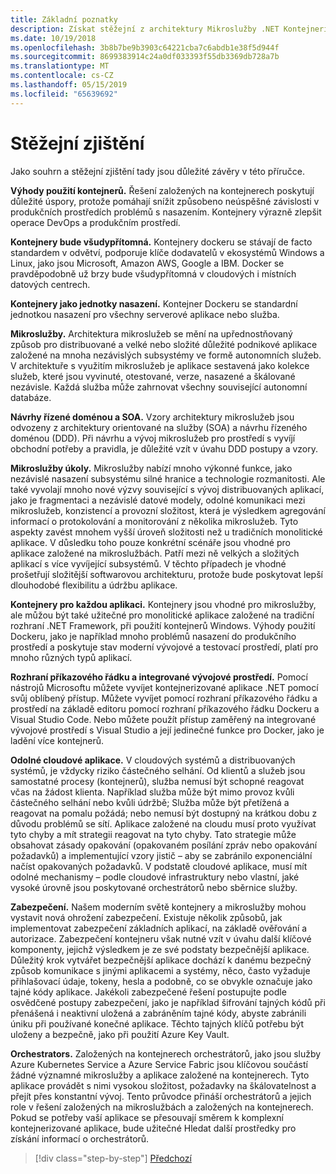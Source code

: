 ```yaml
---
title: Základní poznatky
description: Získat stěžejní z architektury Mikroslužby .NET Kontejnerizovaných aplikací .NET/elektronická kniha průvodce, aby rychlý přehled vysoké úrovně problémy zahrnuty při použití architektury mikroslužeb, jako je výhody a nevýhody, vzorů DDD pro návrh a vývoj, jakož i odolnost proti chybám, zabezpečení a použití orchestrátorů.
ms.date: 10/19/2018
ms.openlocfilehash: 3b8b7be9b3903c64221cba7c6abdb1e38f5d944f
ms.sourcegitcommit: 8699383914c24a0df033393f55db3369db728a7b
ms.translationtype: MT
ms.contentlocale: cs-CZ
ms.lasthandoff: 05/15/2019
ms.locfileid: "65639692"
---
```

# <a name="key-takeaways"></a>Stěžejní zjištění

Jako souhrn a stěžejní zjištění tady jsou důležité závěry v této příručce.

**Výhody použití kontejnerů.** Řešení založených na kontejnerech poskytují důležité úspory, protože pomáhají snížit způsobeno neúspěšné závislosti v produkčních prostředích problémů s nasazením. Kontejnery výrazně zlepšit operace DevOps a produkčním prostředí.

**Kontejnery bude všudypřítomná.** Kontejnery dockeru se stávají de facto standardem v odvětví, podporuje klíče dodavatelů v ekosystémů Windows a Linux, jako jsou Microsoft, Amazon AWS, Google a IBM. Docker se pravděpodobně už brzy bude všudypřítomná v cloudových i místních datových centrech.

**Kontejnery jako jednotky nasazení.** Kontejner Dockeru se standardní jednotkou nasazení pro všechny serverové aplikace nebo služba.

**Mikroslužby.** Architektura mikroslužeb se mění na upřednostňovaný způsob pro distribuované a velké nebo složité důležité podnikové aplikace založené na mnoha nezávislých subsystémy ve formě autonomních služeb. V architektuře s využitím mikroslužeb je aplikace sestavená jako kolekce služeb, které jsou vyvinuté, otestované, verze, nasazené a škálované nezávisle. Každá služba může zahrnovat všechny související autonomní databáze.

**Návrhy řízené doménou a SOA.** Vzory architektury mikroslužeb jsou odvozeny z architektury orientované na služby (SOA) a návrhu řízeného doménou (DDD). Při návrhu a vývoj mikroslužeb pro prostředí s vyvíjí obchodní potřeby a pravidla, je důležité vzít v úvahu DDD postupy a vzory.

**Mikroslužby úkoly.** Mikroslužby nabízí mnoho výkonné funkce, jako nezávislé nasazení subsystému silné hranice a technologie rozmanitosti. Ale také vyvolají mnoho nové výzvy související s vývoj distribuovaných aplikací, jako je fragmentaci a nezávislé datové modely, odolné komunikaci mezi mikroslužeb, konzistencí a provozní složitost, která je výsledkem agregování informací o protokolování a monitorování z několika mikroslužeb. Tyto aspekty zavést mnohem vyšší úroveň složitosti než u tradičních monolitické aplikace. V důsledku toho pouze konkrétní scénáře jsou vhodné pro aplikace založené na mikroslužbách. Patří mezi ně velkých a složitých aplikací s více vyvíjející subsystémů. V těchto případech je vhodné prošetřují složitější softwarovou architekturu, protože bude poskytovat lepší dlouhodobé flexibilitu a údržbu aplikace.

**Kontejnery pro každou aplikaci.** Kontejnery jsou vhodné pro mikroslužby, ale můžou být také užitečné pro monolitické aplikace založené na tradiční rozhraní .NET Framework, při použití kontejnerů Windows. Výhody použití Dockeru, jako je například mnoho problémů nasazení do produkčního prostředí a poskytuje stav moderní vývojové a testovací prostředí, platí pro mnoho různých typů aplikací.

**Rozhraní příkazového řádku a integrované vývojové prostředí.** Pomocí nástrojů Microsoftu můžete vyvíjet kontejnerizované aplikace .NET pomocí svůj oblíbený přístup. Můžete vyvíjet pomocí rozhraní příkazového řádku a prostředí na základě editoru pomocí rozhraní příkazového řádku Dockeru a Visual Studio Code. Nebo můžete použít přístup zaměřený na integrované vývojové prostředí s Visual Studio a její jedinečné funkce pro Docker, jako je ladění více kontejnerů.

**Odolné cloudové aplikace.** V cloudových systémů a distribuovaných systémů, je vždycky riziko částečného selhání. Od klientů a služeb jsou samostatné procesy (kontejnerů), služba nemusí být schopné reagovat včas na žádost klienta. Například služba může být mimo provoz kvůli částečného selhání nebo kvůli údržbě; Služba může být přetížená a reagovat na pomalu požádá; nebo nemusí být dostupný na krátkou dobu z důvodu problémů se sítí. Aplikace založené na cloudu musí proto využívat tyto chyby a mít strategii reagovat na tyto chyby. Tato strategie může obsahovat zásady opakování (opakovaném posílání zpráv nebo opakování požadavků) a implementující vzory jistič – aby se zabránilo exponenciální načíst opakovaných požadavků. V podstatě cloudové aplikace, musí mít odolné mechanismy – podle cloudové infrastruktury nebo vlastní, jaké vysoké úrovně jsou poskytované orchestrátorů nebo sběrnice služby.

**Zabezpečení.** Našem moderním světě kontejnery a mikroslužby mohou vystavit nová ohrožení zabezpečení. Existuje několik způsobů, jak implementovat zabezpečení základních aplikací, na základě ověřování a autorizace. Zabezpečení kontejneru však nutné vzít v úvahu další klíčové komponenty, jejichž výsledkem je ze své podstaty bezpečnější aplikace. Důležitý krok vytvářet bezpečnější aplikace dochází k danému bezpečný způsob komunikace s jinými aplikacemi a systémy, něco, často vyžaduje přihlašovací údaje, tokeny, hesla a podobně, co se obvykle označuje jako tajné kódy aplikace. Jakékoli zabezpečené řešení postupujte podle osvědčené postupy zabezpečení, jako je například šifrování tajných kódů při přenášená i neaktivní uložená a zabráněním tajné kódy, abyste zabránili úniku při používané konečné aplikace. Těchto tajných klíčů potřebu být uloženy a bezpečně, jako při použití Azure Key Vault.

**Orchestrators.** Založených na kontejnerech orchestrátorů, jako jsou služby Azure Kubernetes Service a Azure Service Fabric jsou klíčovou součástí žádné významné mikroslužby a aplikace založené na kontejnerech. Tyto aplikace provádět s nimi vysokou složitost, požadavky na škálovatelnost a přejít přes konstantní vývoj. Tento průvodce přináší orchestrátorů a jejich role v řešení založených na mikroslužbách a založených na kontejnerech. Pokud se potřeby vaší aplikace se přesouvají směrem k komplexní kontejnerizované aplikace, bude užitečné Hledat další prostředky pro získání informací o orchestrátorů.

>[!div class="step-by-step"]
>[Předchozí](secure-net-microservices-web-applications/azure-key-vault-protects-secrets.md)
